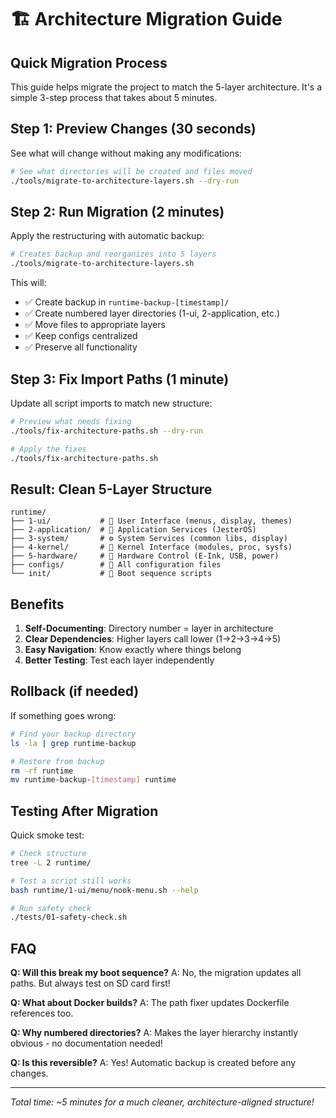 # 🏗️ Architecture Migration Guide

## Quick Migration Process

This guide helps migrate the project to match the 5-layer architecture. It's a simple 3-step process that takes about 5 minutes.

## Step 1: Preview Changes (30 seconds)
See what will change without making any modifications:

```bash
# See what directories will be created and files moved
./tools/migrate-to-architecture-layers.sh --dry-run
```

## Step 2: Run Migration (2 minutes)
Apply the restructuring with automatic backup:

```bash
# Creates backup and reorganizes into 5 layers
./tools/migrate-to-architecture-layers.sh
```

This will:
- ✅ Create backup in `runtime-backup-[timestamp]/`
- ✅ Create numbered layer directories (1-ui, 2-application, etc.)
- ✅ Move files to appropriate layers
- ✅ Keep configs centralized
- ✅ Preserve all functionality

## Step 3: Fix Import Paths (1 minute)
Update all script imports to match new structure:

```bash
# Preview what needs fixing
./tools/fix-architecture-paths.sh --dry-run

# Apply the fixes
./tools/fix-architecture-paths.sh
```

## Result: Clean 5-Layer Structure

```
runtime/
├── 1-ui/           # 👤 User Interface (menus, display, themes)
├── 2-application/  # 📱 Application Services (JesterOS)  
├── 3-system/       # ⚙️ System Services (common libs, display)
├── 4-kernel/       # 🐧 Kernel Interface (modules, proc, sysfs)
├── 5-hardware/     # 🔌 Hardware Control (E-Ink, USB, power)
├── configs/        # 📝 All configuration files
└── init/           # 🚀 Boot sequence scripts
```

## Benefits

1. **Self-Documenting**: Directory number = layer in architecture
2. **Clear Dependencies**: Higher layers call lower (1→2→3→4→5)
3. **Easy Navigation**: Know exactly where things belong
4. **Better Testing**: Test each layer independently

## Rollback (if needed)

If something goes wrong:

```bash
# Find your backup directory
ls -la | grep runtime-backup

# Restore from backup
rm -rf runtime
mv runtime-backup-[timestamp] runtime
```

## Testing After Migration

Quick smoke test:

```bash
# Check structure
tree -L 2 runtime/

# Test a script still works
bash runtime/1-ui/menu/nook-menu.sh --help

# Run safety check
./tests/01-safety-check.sh
```

## FAQ

**Q: Will this break my boot sequence?**
A: No, the migration updates all paths. But always test on SD card first!

**Q: What about Docker builds?**
A: The path fixer updates Dockerfile references too.

**Q: Why numbered directories?**
A: Makes the layer hierarchy instantly obvious - no documentation needed!

**Q: Is this reversible?**
A: Yes! Automatic backup is created before any changes.

---

*Total time: ~5 minutes for a much cleaner, architecture-aligned structure!*